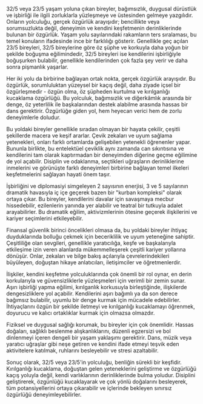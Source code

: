 32/5 veya 23/5 yaşam yoluna çıkan bireyler, bağımsızlık, duygusal dürüstlük ve işbirliği ile ilgili zorluklarla yüzleşmeye ve üstesinden gelmeye yazgılıdır. Onların yolculuğu, gerçek özgürlük arayışıdır; bencillikte veya sorumsuzlukta değil, deneyimin ve kendini keşfetmenin derinliklerinde bulunan bir özgürlük. Yaşam yolu sayılarındaki rakamların ters sıralaması, bu temel konuların ifadesinde ince bir farklılığı gösterir. Genellikle geç açılan 23/5 bireyleri, 32/5 bireylerine göre öz şüphe ve korkuyla daha yoğun bir şekilde boğuşma eğilimindedir, 32/5 bireyleri ise kendilerini işbirliğiyle boğuşurken bulabilir, genellikle kendilerinden çok fazla şey verir ve daha sonra pişmanlık yaşarlar.

Her iki yolu da birbirine bağlayan ortak nokta, gerçek özgürlük arayışıdır. Bu özgürlük, sorumluluktan yüzeysel bir kaçış değil, daha ziyade içsel bir özgürleşmedir - özgün olma, öz şüpheden kurtulma ve kırılganlığı kucaklama özgürlüğü. Bu yolculuk, bağımsızlık ve diğerkâmlık arasında bir denge, öz yeterlilik ile başkalarından destek alabilme arasında hassas bir dans gerektirir. Özgürlüğe giden yol, hem heyecan verici hem de zorlu deneyimlerle doludur.

Bu yoldaki bireyler genellikle sıradan olmayan bir hayata çekilir, çeşitli şekillerde macera ve keşif ararlar. Çevik zekaları ve uyum sağlama yetenekleri, onları farklı ortamlarda gelişebilen yetenekli öğrenenler yapar. Bununla birlikte, bu entelektüel çeviklik aynı zamanda can sıkıntısına ve kendilerini tam olarak kaptırmadan bir deneyimden diğerine geçme eğilimine de yol açabilir. Disiplin ve odaklanma, seçtikleri uğraşların derinliklerine inmelerini ve görünüşte farklı deneyimleri birbirine bağlayan temel ilkeleri keşfetmelerini sağlayan hayati önem taşır.

İşbirliğini ve diplomasiyi simgeleyen 2 sayısının enerjisi, 3 ve 5 sayılarının dramatik havasıyla iç içe geçerek bazen bir "kurban kompleksi" olarak ortaya çıkar. Bu bireyler, kendilerini davalar için savaşmaya mecbur hissedebilir, ezilenlerin yanında yer alabilir ve teatral bir tutkuyla adalet arayabilirler. Bu dramatik eğilim, aktivizmlerinin ötesine geçerek ilişkilerini ve kariyer seçimlerini etkileyebilir.

Finansal güvenlik birinci öncelikleri olmasa da, bu yoldaki bireyler ihtiyaç duyduklarında bolluğu çekmek için beceriklilik ve uyum yeteneğine sahiptir. Çeşitliliğe olan sevgileri, genellikle yaratıcılığa, keşfe ve başkalarıyla etkileşime izin veren alanlarda mükemmelleşerek çeşitli kariyer yollarına dönüşür. Onlar, zekaları ve bilge bakış açılarıyla çevrelerindekileri büyüleyen, doğuştan hikaye anlatıcıları, iletişimciler ve öğretmenlerdir.

İlişkiler, kendini keşfetme yolculuklarında çok önemli bir rol oynar, en derin korkularıyla ve güvensizliklerle yüzleşmeleri için verimli bir zemin sunar. Aşırı işbirliği yapma eğilimi, kırılganlık korkusuyla birleştiğinde, ilişkilerde dengesizliklere yol açabilir. Kendilerini aşırı bağımlı ya da son derece bağımsız bulabilir, uyumlu bir denge kurmak için mücadele edebilirler. İhtiyaçlarını özgün bir şekilde iletmeyi ve kırılganlığı kucaklamayı öğrenmek, doyurucu ve kalıcı ortaklıklar kurmak için olmazsa olmazdır.

Fiziksel ve duygusal sağlığı korumak, bu bireyler için çok önemlidir. Hassas doğaları, sağlıklı beslenme alışkanlıklarını, düzenli egzersizi ve bol dinlenmeyi içeren dengeli bir yaşam yaklaşımı gerektirir. Dans, müzik veya yaratıcı uğraşlar gibi neşe getiren ve kendini ifade etmeyi teşvik eden aktivitelere katılmak, ruhlarını besleyebilir ve stresi azaltabilir.

Sonuç olarak, 32/5 veya 23/5'in yolculuğu, benliğin sürekli bir keşfidir. Kırılganlığı kucaklama, doğuştan gelen yeteneklerini geliştirme ve özgürlüğü kaçış yoluyla değil, kendi varlıklarının derinliklerinde bulma yoludur. Disiplini geliştirerek, özgünlüğü kucaklayarak ve çok yönlü doğalarını besleyerek, tüm potansiyellerini ortaya çıkarabilir ve içlerinde bekleyen sınırsız özgürlüğü deneyimleyebilirler.
